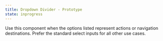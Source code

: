 ```yaml
---
title: Dropdown Divider - Prototype
state: inprogress
---
```


Use this component when the options listed represent actions or navigation destinations. Prefer the standard select inputs for all other use cases.